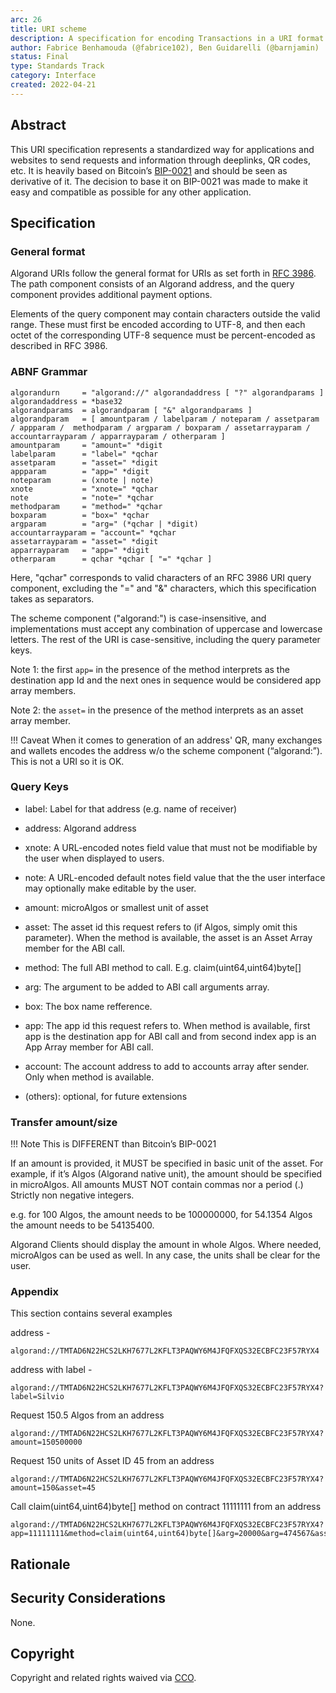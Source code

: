 ```yaml
---
arc: 26
title: URI scheme
description: A specification for encoding Transactions in a URI format.
author: Fabrice Benhamouda (@fabrice102), Ben Guidarelli (@barnjamin)
status: Final
type: Standards Track
category: Interface
created: 2022-04-21
---
```


## Abstract

This URI specification represents a standardized way for applications and websites to send requests and information through deeplinks, QR codes, etc. It is heavily based on Bitcoin’s <a href="https://github.com/bitcoin/bips/blob/master/bip-0021.mediawiki">BIP-0021</a> and should be seen as derivative of it. The decision to base it on BIP-0021 was made to make it easy and compatible as possible for any other application.

## Specification

### General format

Algorand URIs follow the general format for URIs as set forth in <a href="https://www.rfc-editor.org/rfc/rfc3986">RFC 3986</a>. The path component consists of an Algorand address, and the query component provides additional payment options.

Elements of the query component may contain characters outside the valid range. These must first be encoded according to UTF-8, and then each octet of the corresponding UTF-8 sequence must be percent-encoded as described in RFC 3986.

### ABNF Grammar

```
algorandurn     = "algorand://" algorandaddress [ "?" algorandparams ]
algorandaddress = *base32
algorandparams  = algorandparam [ "&" algorandparams ]
algorandparam   = [ amountparam / labelparam / noteparam / assetparam / appparam /  methodparam / argparam / boxparam / assetarrayparam / accountarrayparam / apparrayparam / otherparam ]
amountparam     = "amount=" *digit
labelparam      = "label=" *qchar
assetparam      = "asset=" *digit
appparam        = "app=" *digit
noteparam       = (xnote | note)
xnote           = "xnote=" *qchar
note            = "note=" *qchar 
methodparam     = "method=" *qchar
boxparam        = "box=" *qchar
argparam        = "arg=" (*qchar | *digit)
accountarrayparam = "account=" *qchar
assetarrayparam = "asset=" *digit
apparrayparam   = "app=" *digit
otherparam      = qchar *qchar [ "=" *qchar ]
```

Here, "qchar" corresponds to valid characters of an RFC 3986 URI query component, excluding the "=" and "&" characters, which this specification takes as separators.

The scheme component ("algorand:") is case-insensitive, and implementations must accept any combination of uppercase and lowercase letters. The rest of the URI is case-sensitive, including the query parameter keys.

Note 1: the first `app=` in the presence of the method interprets as the destination app Id and the next ones in sequence would be considered app array members.

Note 2: the `asset=` in the presence of the method interprets as an asset array member.

!!! Caveat
    When it comes to generation of an address' QR,  many exchanges and wallets encodes the address w/o the scheme component (“algorand:”). This is not a URI so it is OK.

### Query Keys

- label: Label for that address (e.g. name of receiver)

- address: Algorand address

- xnote: A URL-encoded notes field value that must not be modifiable by the user when displayed to users.

- note: A URL-encoded default notes field value that the the user interface may optionally make editable by the user.

- amount: microAlgos or smallest unit of asset 

- asset: The asset id this request refers to (if Algos, simply omit this parameter). When the method is available, the asset is an Asset Array member for the ABI call.

- method: The full ABI method to call. E.g. claim(uint64,uint64)byte[]

- arg: The argument to be added to ABI call arguments array.

- box: The box name refference.

- app: The app id this request refers to. When method is available, first app is the destination app for ABI call and from second index app is an App Array member for ABI call.

- account: The account address to add to accounts array after sender. Only when method is available.

- (others): optional, for future extensions

### Transfer amount/size

!!! Note
    This is DIFFERENT than Bitcoin’s BIP-0021

If an amount is provided, it MUST be specified in basic unit of the asset. For example, if it’s Algos (Algorand native unit), the amount should be specified in microAlgos. All amounts MUST NOT contain commas nor a period (.) Strictly non negative integers. 

e.g. for 100 Algos, the amount needs to be 100000000, for 54.1354 Algos the amount needs to be 54135400. 

Algorand Clients should display the amount in whole Algos. Where needed, microAlgos can be used as well. In any case, the units shall be clear for the user. 

### Appendix

This section contains several examples 

address - 

```
algorand://TMTAD6N22HCS2LKH7677L2KFLT3PAQWY6M4JFQFXQS32ECBFC23F57RYX4
```

address with label - 

```
algorand://TMTAD6N22HCS2LKH7677L2KFLT3PAQWY6M4JFQFXQS32ECBFC23F57RYX4?label=Silvio
```

Request 150.5 Algos from an address

```
algorand://TMTAD6N22HCS2LKH7677L2KFLT3PAQWY6M4JFQFXQS32ECBFC23F57RYX4?amount=150500000
```

Request 150 units of Asset ID 45 from an address

```
algorand://TMTAD6N22HCS2LKH7677L2KFLT3PAQWY6M4JFQFXQS32ECBFC23F57RYX4?amount=150&asset=45
```

Call claim(uint64,uint64)byte[] method on contract 11111111 from an address

```
algorand://TMTAD6N22HCS2LKH7677L2KFLT3PAQWY6M4JFQFXQS32ECBFC23F57RYX4?app=11111111&method=claim(uint64,uint64)byte[]&arg=20000&arg=474567&asset=45
```

## Rationale



## Security Considerations

None.

## Copyright

Copyright and related rights waived via <a href="https://creativecommons.org/publicdomain/zero/1.0/">CCO</a>.
